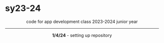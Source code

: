 # sy23-24

<div align="center">
  code for app development class 2023-2024 junior year
</div>

<hr>

<div align="center"><b>1/4/24</b> - setting up repository</div>
